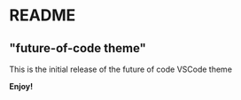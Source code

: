# README
## "future-of-code theme"
This is the initial release of the future of code VSCode theme

**Enjoy!**